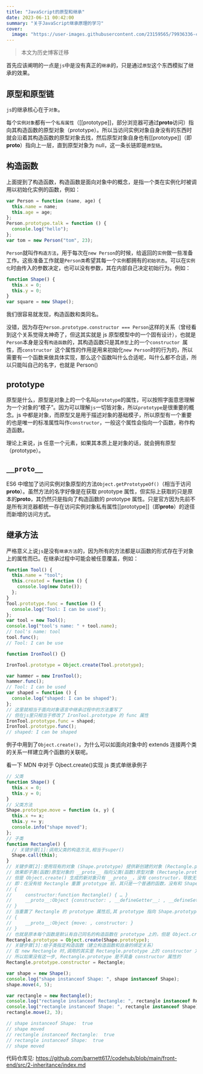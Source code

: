 ```yaml
---
title: "JavaScript的原型和继承"
date: 2023-06-11 00:42:00
summary: "关于JavaScript继承原理的学习"
cover:
  image: "https://user-images.githubusercontent.com/23159565/79936336-c2b13200-8489-11ea-920b-7118cbd694db.jpg"
---
```


> 本文为历史博客迁移

<!-- ![v2-67544acf46e76d497bb250e37c3ebc2f_720w](https://user-images.githubusercontent.com/23159565/79936336-c2b13200-8489-11ea-920b-7118cbd694db.jpg#center) -->

首先应该阐明的一点是`js`中是没有真正的`继承`的，只是通过`原型`这个东西模拟了继承的效果。

## 原型和原型链

`js`的继承核心在于`对象`。

每个`实例对象`都有一个`私有属性`（[[prototype]]，部分浏览器可通过**proto**访问）指向其构造函数的原型对象（prototype）。所以当访问实例对象自身没有的东西时就会沿着其构造函数的原型对象去找，然后原型对象自身也有[[prototype]]（即**proto**）指向上一层，直到原型对象为 null，这一条长链即是`原型链`。

## 构造函数

上面提到了构造函数，构造函数是面向对象中的概念，是指一个类在实例化时被调用以初始化实例的函数，例如：

```js
var Person = function (name, age) {
  this.name = name;
  this.age = age;
};
Person.prototype.talk = function () {
  console.log("hello");
};
var tom = new Person("tom", 23);
```

`Person`就叫作`构造方法`，用于每次在`new Person`的时候，给返回的`实例`做一些准备工作。这些准备工作就是`Person类`希望其每一个`实例`都拥有的`初始状态`。可以在`实例化`时由传入的参数决定，也可以没有参数，其在内部自己决定初始行为。例如：

```js
function Shape() {
  this.x = 0;
  this.y = 0;
}
var square = new Shape();
```

我们很容易就发现，构造函数和类同名。

没错，因为存在`Person.prototype.constructor === Person`这样的关系（曾经看到这个关系觉得太神奇了，但这其实就是 js 原型模型中的一个固有设计），也就是`Person`本身是没有`构造函数`的，其构造函数只是其`原型`上的一个`constructor `属性，而`constructor `这个属性的作用是用来初始化`new Person`时的行为的，所以需要有一个函数来做具体实现，那么这个函数叫什么合适呢，叫什么都不合适，所以只能叫自己的名字，也就是 Person()

## prototype

原型是什么，原型是对象上的一个名叫`prototype`的属性，可以按照字面意思理解为一个对象的“模子”。因为可以理解`js`一切皆对象，所以`prototype`是很重要的概念。js 中都是对象，而原型又是用于描述对象的基础模子，所以原型有一个重要的也是唯一的标准属性叫作`constructor`，一般这个属性会指向一个函数，称作构造函数。

理论上来说，js 任意一个元素，如果其本质上是对象的话，就会拥有原型（prototype）。

## `__proto__`

ES6 中增加了访问实例对象原型的方法`Object.getPrototypeOf()`（相当于访问**proto**）。虽然方法的名字好像是在获取 prototype 属性，但实际上获取的只是原本的**proto**，其仍然只是指向了构造函数的 prototype 属性。只是官方因为先前不是所有浏览器都统一存在访问实例对象私有属性[[prototype]]（即**proto**）的途径而新增的访问方式。

## 继承方法

严格意义上说`js`是没有`继承方法`的，因为所有的方法都是以函数的形式存在于对象上的属性而已。在继承过程中可能会被任意覆盖，例如：

```js
function Tool() {
  this.name = "tool";
  this.created = function () {
    console.log(new Date());
  };
}
Tool.prototype.func = function () {
  console.log("Tool: I can be used");
};
var tool = new Tool();
console.log("tool's name: " + tool.name);
// tool's name: tool
tool.func();
// Tool: I can be use

function IronTool() {}

IronTool.prototype = Object.create(Tool.prototype);

var hammer = new IronTool();
hammer.func();
// Tool: I can be used
var shaped = function () {
  console.log("shaped: I can be shaped");
};
// 这里就相当于面向对象语言中继承过程中的方法重写了
// 但在js里只相当于修改了 IronTool.prototype 的 func 属性
IronTool.prototype.func = shaped;
IronTool.prototype.func();
// shaped: I can be shaped
```

例子中用到了`Object.create()`，为什么可以如面向对象中的 extends 连接两个类的关系一样建立两个函数的关联呢。

看一下 MDN 中对于 Ojbect.create()实现 js 类式单继承例子

```js
// 父类
function Shape() {
  this.x = 0;
  this.y = 0;
}
// 父类方法
Shape.prototype.move = function (x, y) {
  this.x += x;
  this.y += y;
  console.info("shape moved");
};
// 子类
function Rectangle() {
  // 关键步骤[1]:调用父类的构造方法,相当于super()
  Shape.call(this);
}
// 关键步骤[2]:使用现有的对象 (Shape.prototype) 提供新创建的对象 (Rectangle.prototype) 的 __proto__
// 效果即子类(函数)原型对象的 __proto__ 指向父类(函数)原型对象 (Rectangle.prototype.__proto === Shape.prototype)
// 但是 Object.create() 生成的新对象只有 __proto__，没有 constructor，导致无法被 new 调用
// 即：在没有给 Rectangle 重置 prototype 前，其只是一个普通的函数，没有和 Shape 形成原型链,其 prototype 指向 Object.prototype,结构如下:
// {
//     constructor:function Rectangle() { … }
//     __proto__:Object {constructor: , __defineGetter__: , __defineSetter__: , …}
// }
// 当重置了 Rectangle 的 prototype 属性后,其 prototype 指向 Shape.prototype,结构如下
// {
//     __proto__:Object {move: , constructor: }
// }
// 也就是原本每个函数是默认有自己同名的构造函数在 prototype 上的，但是 Object.create()生成的原型是没有构造函数的，需要自己指定
Rectangle.prototype = Object.create(Shape.prototype);
// 关键步骤[3]:给子类指定构造函数（建立构造函数和自身的绑定关系）
// 在 new Rectangle 时,调用的其实是 Rectangle.prototype 上的 constructor 方法
// 所以如果没有这一步, Rectangle.prototype 是不具备 constructor 属性的
Rectangle.prototype.constructor = Rectangle;

var shape = new Shape();
console.log("shape instanceof Shape: ", shape instanceof Shape);
shape.move(4, 5);

var rectangle = new Rectangle();
console.log("rectangle instanceof Rectangle: ", rectangle instanceof Rectangle);
console.log("rectangle instanceof Shape: ", rectangle instanceof Shape);
rectangle.move(2, 3);

// shape instanceof Shape:  true
// shape moved
// rectangle instanceof Rectangle:  true
// rectangle instanceof Shape:  true
// shape moved
```

代码仓库见: https://github.com/barnett617/codehub/blob/main/front-end/src/2-inheritance/index.md